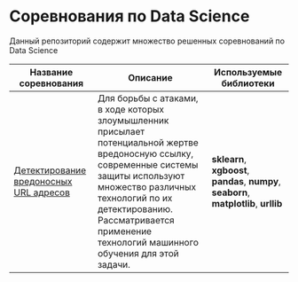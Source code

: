 # Соревнования по Data Science

Данный репозиторий содержит множество решенных соревнований по Data Science

| Название соревнования | Описание | Используемые библиотеки|
| ------ | ------ | ------ |
| [Детектирование вредоносных URL адресов](https://github.com/voropaevv/ds_competitions/tree/master/detecting_malicious_URLs) | Для борьбы с атаками, в ходе которых злоумышленник присылает потенциальной жертве вредоносную ссылку, современные системы защиты используют множество различных технологий по их детектированию. Рассматривается применение технологий машинного обучения для этой задачи. | __sklearn__, __xgboost__, __pandas__, __numpy__, __seaborn__, __matplotlib__, __urllib__ |